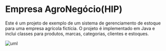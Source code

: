 # Empresa AgroNegócio(HIP)

Este é um projeto de exemplo de um sistema de gerenciamento de estoque para uma empresa agrícola fictícia. O projeto é implementado em Java e inclui classes para produtos, marcas, categorias, clientes e estoques.

![uml](https://user-images.githubusercontent.com/62069087/235822581-e59a95fc-208a-4085-9ddc-0182a3340c93.jpg)
